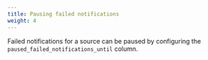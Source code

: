 ```yaml
---
title: Pausing failed notifications
weight: 4
---
```


Failed notifications for a source can be paused by configuring the `paused_failed_notifications_until` column.
